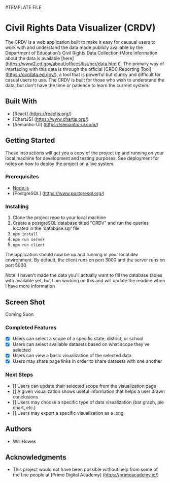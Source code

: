 #TEMPLATE FILE

# Civil Rights Data Visualizer (CRDV)

The CRDV is a web application built to make it easy for causual users to work with and understand the data made publicly available by the Department of Education’s Civil Rights Data Collection (More information about the data is available [here] (https://www2.ed.gov/about/offices/list/ocr/data.html)). The primary way of interfacing with this data is through the official [CRDC Reporting Tool] (https://ocrdata.ed.gov/), a tool that is powerful but clunky and difficult for casual users to use. The CRDV is built for those who wish to understand the data, but don't have the time or patience to learn the current system.

## Built With

- [React] (https://reactjs.org/)
- [ChartJS] (https://www.chartjs.org/)
- [Semantic-UI] (https://semantic-ui.com/)

## Getting Started

These instructions will get you a copy of the project up and running on your local machine for development and testing purposes. See deployment for notes on how to deploy the project on a live system.

### Prerequisites

- [Node.js](https://nodejs.org/en/)
- [PostgreSQL] (https://www.postgresql.org/)

### Installing

1. Clone the project repo to your local machine
2. Create a postgreSQL database titled "CRDV" and run the queries located in the 'database.sql' file
3. `npm install`
4. `npm run server`
5. `npm run client`

The application should now be up and running in your local dev environment. By default, the client runs on port 3000 and the server runs on port 5000

Note: I haven't made the data you'll actually want to fill the database tables with available yet, but I am working on this and will update the readme when I have more information

## Screen Shot

Coming Soon

### Completed Features

- [x] Users can select a scope of a specific state, district, or school
- [x] Users can select available datasets based on what scope they've selected
- [x] Users can view a basic visualization of the selected data
- [x] Users may share page links in order to share datasets with one another

### Next Steps

- [] Users can update their selected scope from the visualization page
- [] A given visualization shows useful information that helps a user drawn conclusions
- [] Users may choose a specific type of data visualization (bar graph, pie chart, etc.)
- [] Users may export a specific visualization as a .png

## Authors

* Will Howes

## Acknowledgments

* This project would not have been possible without help from some of the fine people at [Prime Digital Academy] (https://primeacademy.io/)
